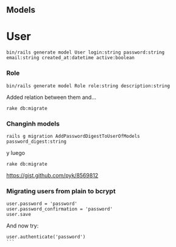 ## Models
# User

```
bin/rails generate model User login:string password:string email:string created_at:datetime active:boolean
```

### Role
```
bin/rails generate model Role role:string description:string
```

Added relation between them and...
```
rake db:migrate
```

### Changinh models

```
rails g migration AddPasswordDigestToUserOfModels password_digest:string
```

y luego
```
rake db:migrate
```

https://gist.github.com/pyk/8569812

### Migrating users from plain to bcrypt
```
user.password = 'password'
user.password_confirmation = 'password'
user.save
```

And now try:
````
user.authenticate('password')
```
